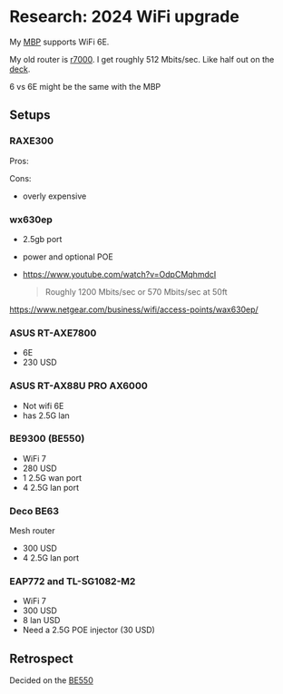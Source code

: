 # Research: 2024 WiFi upgrade

My [MBP](../583) supports WiFi 6E.

My old router is [r7000](../579). I get roughly 512 Mbits/sec. Like half out on the [deck](../562).

6 vs 6E might be the same with the MBP

## Setups

### RAXE300

Pros:

Cons:

- overly expensive

### wx630ep

- 2.5gb port
- power and optional POE

- https://www.youtube.com/watch?v=OdpCMqhmdcI

  > Roughly 1200 Mbits/sec or 570 Mbits/sec at 50ft

<https://www.netgear.com/business/wifi/access-points/wax630ep/>

### ASUS RT-AXE7800

- 6E
- 230 USD

### ASUS RT-AX88U PRO AX6000

- Not wifi 6E
- has 2.5G lan

### BE9300 (BE550)

- WiFi 7
- 280 USD
- 1 2.5G wan port
- 4 2.5G lan port

### Deco BE63

Mesh router

- 300 USD
- 4 2.5G lan port

### EAP772 and TL-SG1082-M2

- WiFi 7
- 300 USD
- 8 lan USD
- Need a 2.5G POE injector (30 USD)

## Retrospect

Decided on the [BE550](../685)